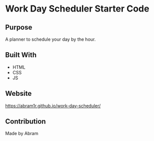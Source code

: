 # Work Day Scheduler Starter Code

## Purpose
A planner to schedule your day by the hour. 

## Built With
* HTML
* CSS
* JS

## Website
https://abram1r.github.io/work-day-scheduler/

## Contribution
Made by Abram
